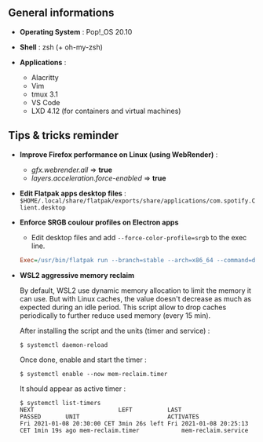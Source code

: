 ## General informations

* **Operating System** : Pop!_OS 20.10

* **Shell** : zsh (+ oh-my-zsh)

* **Applications** :
  - Alacritty
  - Vim
  - tmux 3.1
  - VS Code
  - LXD 4.12 (for containers and virtual machines)

## Tips & tricks reminder

* **Improve Firefox performance on Linux (using WebRender)** :
  
  - *gfx.webrender.all* => **true**
  - *layers.acceleration.force-enabled* => **true**

* **Edit Flatpak apps desktop files** : `$HOME/.local/share/flatpak/exports/share/applications/com.spotify.Client.desktop`

* **Enforce SRGB coulour profiles on Electron apps**

  - Edit desktop files and add `--force-color-profile=srgb` to the exec line.
  
  ```INI
  Exec=/usr/bin/flatpak run --branch=stable --arch=x86_64 --command=discord com.discordapp.Discord --force-color-profile=srgb
  ```

* **WSL2 aggressive memory reclaim**

  By default, WSL2 use dynamic memory allocation to limit the memory it can use. But with Linux caches, the value doesn't decrease as much as expected during an idle period. This script allow to drop caches periodically to further reduce used memory (every 15 min).

  After installing the script and the units (timer and service) :

  ```
  $ systemctl daemon-reload
  ```

  Once done, enable and start the timer :

  ```
  $ systemctl enable --now mem-reclaim.timer
  ```

  It should appear as active timer :

  ```
  $ systemctl list-timers
  NEXT                        LEFT          LAST                        PASSED       UNIT                         ACTIVATES
  Fri 2021-01-08 20:30:00 CET 3min 26s left Fri 2021-01-08 20:25:13 CET 1min 19s ago mem-reclaim.timer            mem-reclaim.service
  ```

